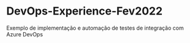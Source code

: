 # DevOps-Experience-Fev2022
Exemplo de implementação e automação de testes de integração com Azure DevOps
